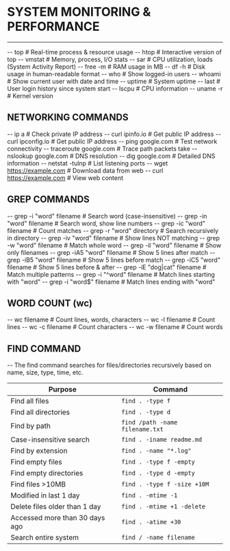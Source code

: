# SYSTEM MONITORING & PERFORMANCE
 ---------------------------------


-- top          # Real-time process & resource usage
-- htop         # Interactive version of top
-- vmstat       # Memory, process, I/O stats
-- sar          # CPU utilization, loads (System Activity Report)
-- free -m      # RAM usage in MB
-- df -h        # Disk usage in human-readable format
-- who          # Show logged-in users
-- whoami       # Show current user with date and time
-- uptime       # System uptime
-- last         # User login history since system start
-- lscpu        # CPU information
-- uname -r     # Kernel version

NETWORKING COMMANDS
-------------------

-- ip a                  # Check private IP address
-- curl ipinfo.io        # Get public IP address
-- curl ipconfig.io      # Get public IP address
-- ping google.com       # Test network connectivity
-- traceroute google.com # Trace path packets take
-- nslookup google.com   # DNS resolution
-- dig google.com        # Detailed DNS information
-- netstat -tulnp        # List listening ports
-- wget https://example.com # Download data from web
-- curl https://example.com # View web content

GREP COMMANDS
-------------

-- grep -i "word" filename       # Search word (case-insensitive)
-- grep -in "word" filename      # Search word, show line numbers
-- grep -ic "word" filename      # Count matches
-- grep -r "word" directory      # Search recursively in directory
-- grep -iv "word" filename      # Show lines NOT matching
-- grep -w "word" filename       # Match whole word
-- grep -il "word" filename      # Show only filenames
-- grep -iA5 "word" filename     # Show 5 lines after match
-- grep -iB5 "word" filename     # Show 5 lines before match
-- grep -iC5 "word" filename     # Show 5 lines before & after
-- grep -iE "dog|cat" filename   # Match multiple patterns
-- grep -i "^word" filename      # Match lines starting with "word"
-- grep -i "word$" filename      # Match lines ending with "word"


WORD COUNT (wc)
---------------
-- wc filename    # Count lines, words, characters
-- wc -l filename # Count lines
-- wc -c filename # Count characters
-- wc -w filename # Count words


FIND COMMAND
-------------

-- The find command searches for files/directories recursively based on name, size, type, time, etc.

| Purpose                        | Command                         |
| ------------------------------ | ------------------------------- |
| Find all files                 | `find . -type f`                |
| Find all directories           | `find . -type d`                |
| Find by path                   | `find /path -name filename.txt` |
| Case-insensitive search        | `find . -iname readme.md`       |
| Find by extension              | `find . -name "*.log"`          |
| Find empty files               | `find . -type f -empty`         |
| Find empty directories         | `find . -type d -empty`         |
| Find files >10MB               | `find . -type f -size +10M`     |
| Modified in last 1 day         | `find . -mtime -1`              |
| Delete files older than 1 day  | `find . -mtime +1 -delete`      |
| Accessed more than 30 days ago | `find . -atime +30`             |
| Search entire system           | `find / -name filename`         |
